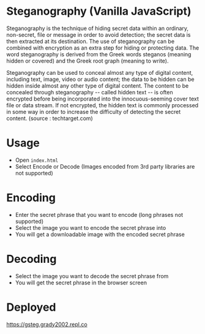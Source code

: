 # Steganography (Vanilla JavaScript)

Steganography is the technique of hiding secret data within an ordinary, non-secret, file or message in order to avoid detection; the secret data is then extracted at its destination. The use of steganography can be combined with encryption as an extra step for hiding or protecting data. The word steganography is derived from the Greek words steganos (meaning hidden or covered) and the Greek root graph (meaning to write).

Steganography can be used to conceal almost any type of digital content, including text, image, video or audio content; the data to be hidden can be hidden inside almost any other type of digital content. The content to be concealed through steganography -- called hidden text -- is often encrypted before being incorporated into the innocuous-seeming cover text file or data stream. If not encrypted, the hidden text is commonly processed in some way in order to increase the difficulty of detecting the secret content. (source : techtarget.com)

# Usage

- Open `index.html`
- Select Encode or Decode (Images encoded from 3rd party libraries are not supported)

# Encoding

- Enter the secret phrase that you want to encode (long phrases not supported)
- Select the image you want to encode the secret phrase into
- You will get a downloadable image with the encoded secret phrase

# Decoding

- Select the image you want to decode the secret phrase from
- You will get the secret phrase in the browser screen

# Deployed

<a href="https://gsteg.grady2002.repl.co">https://gsteg.grady2002.repl.co</a>
